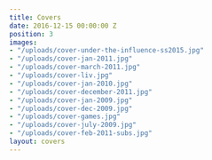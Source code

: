 ```yaml
---
title: Covers
date: 2016-12-15 00:00:00 Z
position: 3
images:
- "/uploads/cover-under-the-influence-ss2015.jpg"
- "/uploads/cover-jan-2011.jpg"
- "/uploads/cover-march-2011.jpg"
- "/uploads/cover-liv.jpg"
- "/uploads/cover-jan-2010.jpg"
- "/uploads/cover-december-2011.jpg"
- "/uploads/cover-jan-2009.jpg"
- "/uploads/cover-dec-2009.jpg"
- "/uploads/cover-games.jpg"
- "/uploads/cover-july-2009.jpg"
- "/uploads/cover-feb-2011-subs.jpg"
layout: covers
---
```


